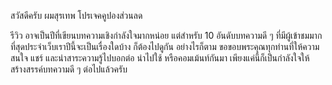 สวัสดีครับ ผมสุรเทพ โปรเจคคูปองส่วนลด



รีวิว
อาจเป็นปีที่เขียนบทความเชิงกำลังใจมากหน่อย แต่สำหรับ 10 อันดับบทความดี ๆ ที่มีผู้เข้าชมมากที่สุดประจำเว็บเราปีนี้จะเป็นเรื่องใดบ้าง ก็ต้องไปดูกัน อย่างไรก็ตาม ขอขอบพระคุณทุกท่านที่ให้ความสนใจ แชร์ และนำสาระความรู้ไปบอกต่อ นำไปใช้ หรือคอมเม้นท์กันมา เพียงแค่นี้ก็เป็นกำลังใจให้สร้างสรรค์บทความดี ๆ ต่อไปแล้วครับ
